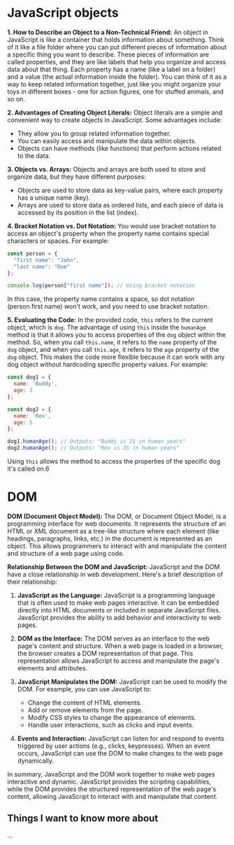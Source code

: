 # JavaScript objects 

**1. How to Describe an Object to a Non-Technical Friend:**
An object in JavaScript is like a container that holds information about something. Think of it like a file folder where you can put different pieces of information about a specific thing you want to describe. These pieces of information are called properties, and they are like labels that help you organize and access data about that thing. Each property has a name (like a label on a folder) and a value (the actual information inside the folder). You can think of it as a way to keep related information together, just like you might organize your toys in different boxes - one for action figures, one for stuffed animals, and so on.

**2. Advantages of Creating Object Literals:**
Object literals are a simple and convenient way to create objects in JavaScript. Some advantages include:
- They allow you to group related information together.
- You can easily access and manipulate the data within objects.
- Objects can have methods (like functions) that perform actions related to the data.

**3. Objects vs. Arrays:**
Objects and arrays are both used to store and organize data, but they have different purposes:
- Objects are used to store data as key-value pairs, where each property has a unique name (key).
- Arrays are used to store data as ordered lists, and each piece of data is accessed by its position in the list (index).

**4. Bracket Notation vs. Dot Notation:**
You would use bracket notation to access an object's property when the property name contains special characters or spaces. For example:
```javascript
const person = {
  "first name": "John",
  "last name": "Doe"
};

console.log(person["first name"]); // Using bracket notation
```
In this case, the property name contains a space, so dot notation (person.first name) won't work, and you need to use bracket notation.

**5. Evaluating the Code:**
In the provided code, `this` refers to the current object, which is `dog`. The advantage of using `this` inside the `humanAge` method is that it allows you to access properties of the `dog` object within the method. So, when you call `this.name`, it refers to the `name` property of the `dog` object, and when you call `this.age`, it refers to the `age` property of the `dog` object. This makes the code more flexible because it can work with any dog object without hardcoding specific property values. For example:
```javascript
const dog1 = {
  name: 'Buddy',
  age: 3
};

const dog2 = {
  name: 'Rex',
  age: 5
};

dog1.humanAge(); // Outputs: "Buddy is 21 in human years"
dog2.humanAge(); // Outputs: "Rex is 35 in human years"
```
Using `this` allows the method to access the properties of the specific dog it's called on.6

# DOM

**DOM (Document Object Model):** The DOM, or Document Object Model, is a programming interface for web documents. It represents the structure of an HTML or XML document as a tree-like structure where each element (like headings, paragraphs, links, etc.) in the document is represented as an object. This allows programmers to interact with and manipulate the content and structure of a web page using code.

**Relationship Between the DOM and JavaScript:**
JavaScript and the DOM have a close relationship in web development. Here's a brief description of their relationship:

1. **JavaScript as the Language:** JavaScript is a programming language that is often used to make web pages interactive. It can be embedded directly into HTML documents or included in separate JavaScript files. JavaScript provides the ability to add behavior and interactivity to web pages.

2. **DOM as the Interface:** The DOM serves as an interface to the web page's content and structure. When a web page is loaded in a browser, the browser creates a DOM representation of that page. This representation allows JavaScript to access and manipulate the page's elements and attributes.

3. **JavaScript Manipulates the DOM:** JavaScript can be used to modify the DOM. For example, you can use JavaScript to:
   - Change the content of HTML elements.
   - Add or remove elements from the page.
   - Modify CSS styles to change the appearance of elements.
   - Handle user interactions, such as clicks and input events.

4. **Events and Interaction:** JavaScript can listen for and respond to events triggered by user actions (e.g., clicks, keypresses). When an event occurs, JavaScript can use the DOM to make changes to the web page dynamically.

In summary, JavaScript and the DOM work together to make web pages interactive and dynamic. JavaScript provides the scripting capabilities, while the DOM provides the structured representation of the web page's content, allowing JavaScript to interact with and manipulate that content.

## Things I want to know more about
...
